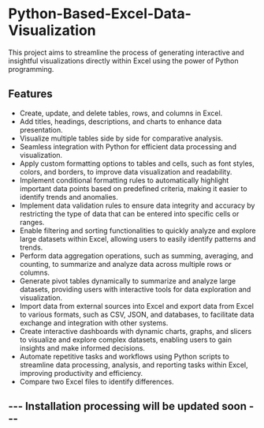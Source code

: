 # Python-Based-Excel-Data-Visualization
This project aims to streamline the process of generating interactive and insightful visualizations directly within Excel using the power of Python programming.

## Features
- Create, update, and delete tables, rows, and columns in Excel.
- Add titles, headings, descriptions, and charts to enhance data presentation.
- Visualize multiple tables side by side for comparative analysis.
- Seamless integration with Python for efficient data processing and visualization.
- Apply custom formatting options to tables and cells, such as font styles, colors, and borders, to improve data visualization and readability.
- Implement conditional formatting rules to automatically highlight important data points based on predefined criteria, making it easier to identify trends and anomalies.
- Implement data validation rules to ensure data integrity and accuracy by restricting the type of data that can be entered into specific cells or ranges.
- Enable filtering and sorting functionalities to quickly analyze and explore large datasets within Excel, allowing users to easily identify patterns and trends.
- Perform data aggregation operations, such as summing, averaging, and counting, to summarize and analyze data across multiple rows or columns.
- Generate pivot tables dynamically to summarize and analyze large datasets, providing users with interactive tools for data exploration and visualization.
- Import data from external sources into Excel and export data from Excel to various formats, such as CSV, JSON, and databases, to facilitate data exchange and integration with other systems.
- Create interactive dashboards with dynamic charts, graphs, and slicers to visualize and explore complex datasets, enabling users to gain insights and make informed decisions.
- Automate repetitive tasks and workflows using Python scripts to streamline data processing, analysis, and reporting tasks within Excel, improving productivity and efficiency.
- Compare two Excel files to identify differences.


## --- Installation processing will be updated soon ---
